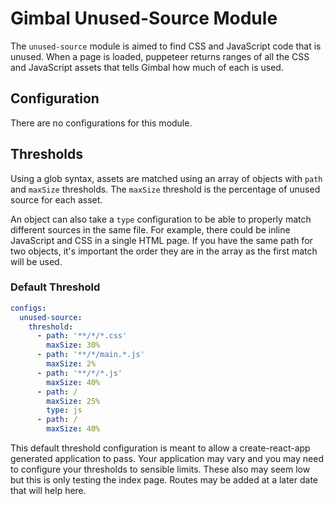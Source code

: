 # Gimbal Unused-Source Module

The `unused-source` module is aimed to find CSS and JavaScript code that is unused. When a page is loaded, puppeteer returns ranges of all the CSS and JavaScript assets that tells Gimbal how much of each is used.

## Configuration

There are no configurations for this module.

## Thresholds

Using a glob syntax, assets are matched using an array of objects with `path` and `maxSize` thresholds. The `maxSize` threshold is the percentage of unused source for each asset.

An object can also take a `type` configuration to be able to properly match different sources in the same file. For example, there could be inline JavaScript and CSS in a single HTML page. If you have the same path for two objects, it's important the order they are in the array as the first match will be used.

### Default Threshold

```yaml
configs:
  unused-source:
    threshold:
      - path: '**/*/*.css'
        maxSize: 30%
      - path: '**/*/main.*.js'
        maxSize: 2%
      - path: '**/*/*.js'
        maxSize: 40%
      - path: /
        maxSize: 25%
        type: js
      - path: /
        maxSize: 40%
```

This default threshold configuration is meant to allow a create-react-app generated application to pass. Your application may vary and you may need to configure your thresholds to sensible limits. These also may seem low but this is only testing the index page. Routes may be added at a later date that will help here.
